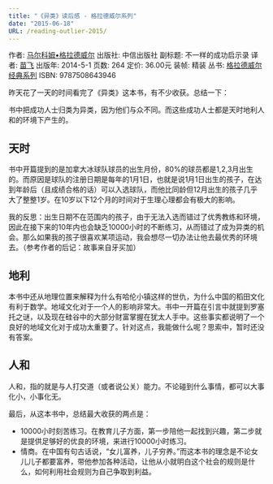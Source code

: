 ```yaml
---
title: "《异类》读后感 - 格拉德威尔系列"
date: "2015-06-18"
URL: /reading-outlier-2015/
---
```


作者: [马尔科姆•格拉德威尔](http://book.douban.com/search/%E9%A9%AC%E5%B0%94%E7%A7%91%E5%A7%86%E2%80%A2%E6%A0%BC%E6%8B%89%E5%BE%B7%E5%A8%81%E5%B0%94) 出版社: 中信出版社 副标题: 不一样的成功启示录 译者: [苗飞](http://book.douban.com/search/%E8%8B%97%E9%A3%9E) 出版年: 2014-5-1 页数: 264 定价: 36.00元 装帧: 精装 丛书: [格拉德威尔经典系列](http://book.douban.com/series/23756) ISBN: 9787508643946

昨天花了一天的时间看完了《异类》这本书，有不少收获。总结一下：

书中把成功人士归类为异类，因为他们与众不同。而这些成功人士都是天时地利人和的环境下产生的。

## 天时

书中开篇提到的是加拿大冰球队球员的出生月份，80%的球员都是1,2,3月出生的。而原因是球队的注册日期是每年的1月1日，也就是说1月1日出生的孩子，在达到年龄后（且成绩合格的话）可以入选球队，而他比同龄但12月出生的孩子几乎大了整整1岁。在10岁以下12个月的时间对于生理心理都会有极大的影响。

我的反思：出生日期不在范围内的孩子，由于无法入选而错过了优秀教练和环境，因此在接下来的10年内也会缺乏10000小时的不断练习，从而错过了成为异类的机会。那么如果我的孩子很喜欢某项运动，我会想尽一切办法让他去最优秀的环境去。（参考作者的后记：故事来自牙买加）

## 地利

本书中还从地理位置来解释为什么有哈伦小镇这样的世仇，为什么中国的稻田文化有利于数学。地域文化对于一个人的影响非常大。书中一开篇在引言中就提到罗塞托之谜，以及现在硅谷中的大部分财富掌握在犹太人手中。这些事实都说明了一个良好的地域文化对于成功太重要了。针对这点，我能做什么呢？思索中，暂时还没有答案。

## 人和

人和，指的就是与人打交道（或者说公关）能力。不论碰到什么事情，都可以大事化小，小事化无。

最后，从这本书中，总结最大收获的两点是：

- 10000小时刻苦练习。在教育儿子方面，第一步陪他一起找到兴趣，第二步就是提供足够好的优良的环境，来进行10000小时练习。
- 情商。在中国有句古话说，“女儿富养，儿子穷养。”而这本书的理念是不论女儿儿子都要富养，带他参加各种活动，让他从小就明白这个社会的规则是什么，如何利用社会规则为自己争取到利益。
